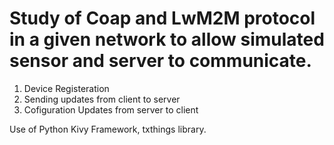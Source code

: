 # Study of Coap and LwM2M protocol in a given network to allow simulated sensor and server to communicate.
1. Device Registeration
2. Sending updates from client to server
3. Cofiguration Updates from server to client

Use of Python Kivy Framework, txthings library.
